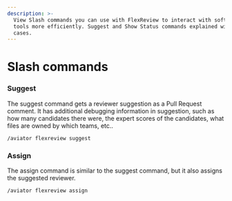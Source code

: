 ```yaml
---
description: >-
  View Slash commands you can use with FlexReview to interact with software
  tools more efficiently. Suggest and Show Status commands explained with use
  cases.
---
```


# Slash commands

### Suggest

The suggest command gets a reviewer suggestion as a Pull Request comment. It has additional debugging information in suggestion, such as how many candidates there were, the expert scores of the candidates, what files are owned by which teams, etc..

```
/aviator flexreview suggest
```

### Assign

The assign command is similar to the suggest command, but it also assigns the suggested reviewer.

```
/aviator flexreview assign
```
